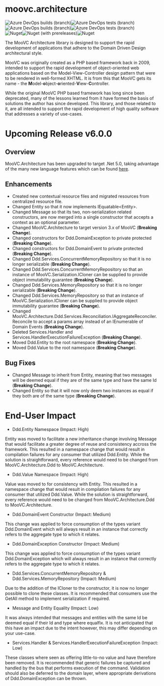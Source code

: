 # moovc.architecture

<img alt="Azure DevOps builds (branch)" src="https://img.shields.io/azure-devops/build/vmartinspaul/MooVC/3/master?label=master&style=plastic" /><img alt="Azure DevOps tests (branch)" src="https://img.shields.io/azure-devops/tests/vmartinspaul/MooVC/3/master?label=Tests%20%28master%29&style=plastic" /><BR /><img alt="Azure DevOps builds (branch)" src="https://img.shields.io/azure-devops/build/vmartinspaul/MooVC/3/develop?label=develop&style=plastic" /><img alt="Azure DevOps tests (branch)" src="https://img.shields.io/azure-devops/tests/vmartinspaul/MooVC/3/develop?label=Tests%20%28develop%29&style=plastic" /><BR /><img alt="Nuget" src="https://img.shields.io/nuget/v/moovc.architecture?style=plastic" /><img alt="Nuget (with prereleases)" src="https://img.shields.io/nuget/vpre/moovc.architecture?style=plastic" /><img alt="Nuget" src="https://img.shields.io/nuget/dt/moovc.architecture?style=plastic" />

The MooVC Architecture library is designed to support the rapid development of applications that adhere to the Domain Driven Design architectural style.

MooVC was originally created as a PHP based framework back in 2009, intended to support the rapid development of object-oriented web applications based on the Model-View-Controller design pattern that were to be rendered in well-formed XHTML.  It is from this that MooVC gets its name - the <b>M</b>odel-<b>o</b>bject-<b>o</b>riented-<b>V</b>iew-<b>C</b>ontroller.

While the original MooVC PHP based framework has long since been deprecated, many of the lessons learned from it have formed the basis of solutions the author has since developed.  This library, and those related to it, are all intended to support the rapid development of high quality software that addresses a variety of use-cases.

# Upcoming Release v6.0.0

## Overview

MooVC.Architecture has been upgraded to target .Net 5.0, taking advantage of the many new language features which can be found [here](https://docs.microsoft.com/en-us/dotnet/core/dotnet-five).

## Enhancements

- Created new contextual resource files and migrated resources from centralized resource file.
- Changed Entity<T> so that it now implements IEquatable<Entity<T>>.
- Changed Message so that its two, non-serialization related constructors, are now merged into a single constructor that accepts a context as an optional parameter.
- Changed MooVC.Architecture to target version 3.x of MooVC (**Breaking Change**).
- Changed constructors for Ddd.DomainException to private protected (**Breaking Change**).
- Changed constructors for Ddd.DomainEvent to private protected (**Breaking Change**).
- Changed Ddd.Services.ConcurrentMemoryRepository so that it is no longer serializable (**Breaking Change**).
- Changed Ddd.Services.ConcurrentMemoryRepository so that an instance of MooVC.Serialization.ICloner can be supplied to provide object immutability guarantee (**Breaking Change**).
- Changed Ddd.Services.MemoryRepository so that it is no longer serializable (**Breaking Change**).
- Changed Ddd.Services.MemoryRepository so that an instance of MooVC.Serialization.ICloner can be supplied to provide object immutability guarantee (**Breaking Change**).
- Changed MooVC.Architecture.Ddd.Services.Reconciliation.IAggregateReconciler.Reconcile to accept a params array instead of an IEnumerable of Domain Events (**Breaking Change**).
- Deleted Services.Handler and Services.HandlerExecutionFailureException (**Breaking Change**).
- Moved Ddd.Entity<T> to the root namespace (**Breaking Change**).
- Moved Ddd.Value to the root namespace (**Breaking Change**).

## Bug Fixes

- Changed Message to inherit from Entity<Guid>, meaning that two messages will be deemed equal if they are of the same type and have the same Id (**Breaking Change**).
- Changed Entity<T> so that it will now only deem two instances as equal if they both are of the same type (**Breaking Change**).

# End-User Impact

- Ddd.Entity<T> Namespace (Impact: High)

Entity was moved to facilitate a new inheritance change involving Message that would facilitate a greater degree of reuse and consistency accross the framework.  This resulted in a namespace change that would result in compilation failures for any consumer that utilized Ddd.Entity<T>.  While the solution is straightforward, every reference would need to be changed from MooVC.Architecture.Ddd to MooVC.Architecture.

- Ddd.Value Namespace  (Impact: High)

Value was moved to for consistency with Entity<T>.  This resulted in a namespace change that would result in compilation failures for any consumer that utilized Ddd.Value.  While the solution is straightforward, every reference would need to be changed from MooVC.Architecture.Ddd to MooVC.Architecture.

- Ddd.DomainEvent Constructor (Impact: Medium)

This change was applied to force consumption of the types variant Ddd.DomainEvent<TAggregate> which will always result in an instance that correctly refers to the aggregate type to which it relates.

- Ddd.DomainException Constructor (Impact: Medium)

This change was applied to force consumption of the types variant Ddd.DomainException<TAggregate> which will always result in an instance that correctly refers to the aggregate type to which it relates.

- Ddd.Services.ConcurrentMemoryRepository & Ddd.Services.MemoryRepository (Impact: Medium)

Due to the addition of the ICloner to the constructor, it is now no longer possible to clone these classes. It is recommended that consumers use the GetAll method to implement serialization if required.

- Message and Entity<T> Equality (Impact: Low)

It was always intended that messages and entities with the same Id be deemed equal if their Id and type where equalfix.  It is not anticipated that this have an impact due to the intent however, this may differ depending on your use-case.

- Services.Handler & Services.HandlerExecutionFailureException (Impact: Low)

These classes where seen as offering little-to-no value and have therefore been removed.  It is recommended that generic failures be captured and handled by the bus that performs execution of the command.  Validation should also be deferred to the domain layer, where appropriate derivations of Ddd.DomainException can be thrown.